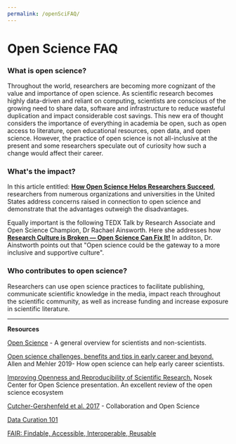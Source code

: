 ```yaml
---
permalink: /openSciFAQ/
---
```


# Open Science FAQ



### What is open science?

Throughout the world, researchers are becoming more cognizant of the value and importance of open science. As scientific research becomes highly data-driven and reliant on computing, scientists are conscious of the growing need to share data, software and infrastructure to reduce wasteful duplication and impact considerable cost savings. This new era of thought considers the importance of everything in academia be open, such as open access to literature, open educational resources, open data, and open science. However, the practice of open science is not all-inclusive at the present and some researchers speculate out of curiosity how such a change would affect their career.

### What's the impact?

In this article entitled: [**How Open Science Helps Researchers Succeed**]( https://elifesciences.org/articles/16800), researchers from numerous organizations and universities in the United States address concerns raised in connection to open science and demonstrate that the advantages outweigh the disadvantages. 

Equally important is the following TEDX Talk by Research Associate and Open Science Champion, Dr Rachael Ainsworth. Here she addresses how [**Research Culture is Broken — Open Science Can Fix It!**](https://www.youtube.com/watch?v=c-bemNZ-IqA) In additon, Dr. Ainstworth points out that "Open science could be the gateway to a more inclusive and supportive culture". 

### Who contributes to open science?

Researchers can use open science practices to facilitate publishing, communicate scientific knowledge in the media, impact reach throughout the scientific community, as well as increase funding and increase exposure in scientific literature. 

---

**Resources**

[Open Science](https://theconversation.com/research-transparency-5-questions-about-open-science-answered-76851) - A general overview for scientists and non-scientists.

[Open science challenges, benefits and tips in early career and beyond.](https://journals.plos.org/plosbiology/article?id=10.1371/journal.pbio.3000246) Allen and Mehler 2019- How open science can help early career scientists.

[Improving Openness and Reproducibility of Scientific Research.](https://www.nsf.gov/attachments/132722/public/EHR_ACslides3.pdf)  Nosek Center for Open Science presentation. An excellent review of the open science ecosystem

[Cutcher-Gershenfeld et al. 2017](https://www.nature.com/news/five-ways-consortia-can-catalyse-open-science-1.21706) - Collaboration and Open Science

[Data Curation 101](https://www.dataversity.net/data-curation-101/#)

[FAIR: Findable, Accessible, Interoperable, Reusable](https://www.force11.org/group/fairgroup/fairprinciples)

